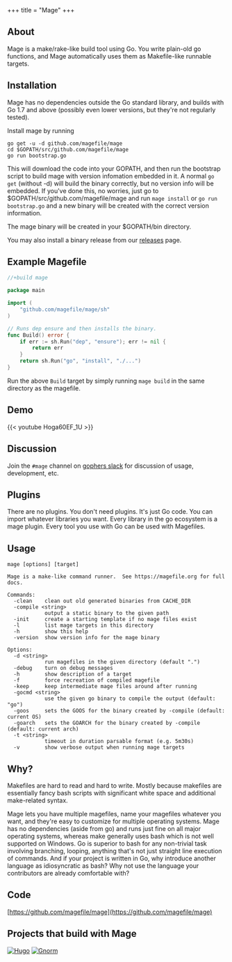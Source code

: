 +++
title = "Mage"
+++

## About

Mage is a make/rake-like build tool using Go.  You write plain-old go functions,
and Mage automatically uses them as Makefile-like runnable targets.


## Installation

Mage has no dependencies outside the Go standard library, and builds with Go 1.7
and above (possibly even lower versions, but they're not regularly tested). 

Install mage by running 

```plain
go get -u -d github.com/magefile/mage
cd $GOPATH/src/github.com/magefile/mage
go run bootstrap.go
```

This will download the code into your GOPATH, and then run the bootstrap script
to build mage with version infomation embedded in it.  A normal `go get`
(without -d) will build the binary correctly, but no version info will be
embedded.  If you've done this, no worries, just go to
$GOPATH/src/github.com/magefile/mage and run `mage install` or `go run
bootstrap.go` and a new binary will be created with the correct version
information.

The mage binary will be created in your $GOPATH/bin directory.

You may also install a binary release from our
[releases](https://github.com/magefile/mage/releases) page. 

## Example Magefile

```go
//+build mage

package main

import (
    "github.com/magefile/mage/sh"
)

// Runs dep ensure and then installs the binary.
func Build() error {
    if err := sh.Run("dep", "ensure"); err != nil {
        return err
    }
    return sh.Run("go", "install", "./...")
}
```

Run the above `Build` target by simply running `mage build` in the same directory as the magefile.

## Demo

{{< youtube Hoga60EF_1U >}}

## Discussion

Join the `#mage` channel on [gophers slack](https://gophers.slack.com/messages/general/) for discussion of usage, development, etc.


## Plugins

There are no plugins.  You don't need plugins.  It's just Go code.  You can
import whatever libraries you want.  Every library in the go ecosystem is a mage
plugin.  Every tool you use with Go can be used with Magefiles.

## Usage
```plain
mage [options] [target]

Mage is a make-like command runner.  See https://magefile.org for full docs.

Commands:
  -clean    clean out old generated binaries from CACHE_DIR
  -compile <string>
            output a static binary to the given path
  -init     create a starting template if no mage files exist
  -l        list mage targets in this directory
  -h        show this help
  -version  show version info for the mage binary

Options:
  -d <string> 
            run magefiles in the given directory (default ".")
  -debug    turn on debug messages
  -h        show description of a target
  -f        force recreation of compiled magefile
  -keep     keep intermediate mage files around after running
  -gocmd <string>
		    use the given go binary to compile the output (default: "go")
  -goos     sets the GOOS for the binary created by -compile (default: current OS)
  -goarch   sets the GOARCH for the binary created by -compile (default: current arch)
  -t <string>
            timeout in duration parsable format (e.g. 5m30s)
  -v        show verbose output when running mage targets
  ```

## Why?

Makefiles are hard to read and hard to write.  Mostly because makefiles are essentially fancy bash
scripts with significant white space and additional make-related syntax.

Mage lets you have multiple magefiles, name your magefiles whatever you want, and they're easy to
customize for multiple operating systems.  Mage has no dependencies (aside from go) and runs just
fine on all major operating systems, whereas make generally uses bash which is not well supported on
Windows.  Go is superior to bash for any non-trivial task involving branching, looping, anything
that's not just straight line execution of commands.  And if your project is written in Go, why
introduce another language as idiosyncratic as bash?  Why not use the language your contributors are
already comfortable with?

## Code

[https://github.com/magefile/mage](https://github.com/magefile/mage)

## Projects that build with Mage

[![Hugo](/images/hugo.png)](https://github.com/gohugoio/hugo) [![Gnorm](/images/gnorm.png)](https://github.com/gnormal/gnorm)
